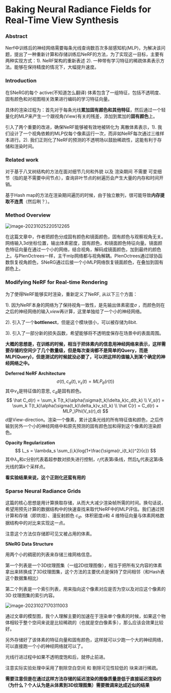 # Baking Neural Radiance Fields for Real-Time View Synthesis

### Abstract

Nerf中训练后的神经网络需要每条光线查询数百次多层感知机(MLP)，为解决该问题，提出了一种重新计算和存储训练后NeRF的方法，为了实现这一目标，主要有两种实现方式：1). NeRF架构的重新表述 2). 一种带有学习特征的稀疏体素表示方法。能够在保持精度的情况下，大幅提升速度。

### Introduction

在SNeRG的每个 active(不知道怎么翻译) 体素包含了一组特征，包括不透明度、固有颜色和对视图相关效果进行编码的学习特征向量。

具体的渲染过程为：首先对于每条光线**累加固有颜色和其他特征**，然后通过一个轻量化的MLP来产生一个跟视角(View)有关的残差，添加到累加的**固有颜色**上。

引入了两个重要的改进，确保NeRF能够被有效地被转化为 离散体素表示，1). 我们设计了一个视角依赖的MLP仅每个像素运行一次，而非如NeRF每次通过三维样本进行。2). 我们正则化了NeRF的预测的不透明场以鼓励稀疏性，这能有利于存储和渲染时间。

### Related work

对于基于八叉树结构的方法在面对细节几何和外貌 以及 渲染期间 不需要 可变细节（指的是不需要中间节点），查询非叶节点的树遍历会产生大量的内存和时间开销。

基于Hash map的方法在渲染期间遍历的时候，由于独立散列，很可能导致**内存提取不连贯**（然后咧？）。

### Method Overview

![image-20231025220512265](C:\Users\admin\AppData\Roaming\Typora\typora-user-images\image-20231025220512265.png)

在这篇文章中，作者把颜色分成固有颜色和镜面颜色，固有颜色与观察视角无关。网络输入3d坐标位置，输出体素密度，固有颜色，和镜面颜色特征向量。镜面颜色特征向量在通过一个小的网络，结合视角，解码成镜面颜色，加到最终的颜色上。与PlenOctrees一样，主干mlp网络都与视角解耦。PlenOctrees通过球协函数恢复视角颜色，SNeRG通过后接一个小MLP网络恢复镜面颜色，在叠加到固有颜色上。

### Modifying NeRF for Real-time Rendering

为了使得NeRF能够实时渲染，重新定义了NeRF, 从以下三个方面：

1). 因为NeRF本身的网络为了保持视角一致性，是先输出体素密度$\sigma$ ，而颜色则在之后的神经网络的输入$view$再计算，这里单独给了一个小的神经网络。

2). 引入了一个**bottlenect**，但是这个模块很小，可以被存储为8bit.

3). 引入了一部分新的损失函数，希望能够将不透明度保存在场景中的表面周围。

**大概的思想是，在训练的时候，相当于把体素内的信息用神经网络来表示，这样需要存储的空间少了几个数量级，但是每次查询都不是简单的Query，而是MLP(Query)，但是测试的时候就没必要了，可以把这样的值输入到某个确定的神经网络之中。**

**Deferred NeRF Architecture**
$$
\sigma(t), c_d(t), v_s(t) = MLP_{\theta}(r(t))
$$
其中$v_s$是特征值的意思, $c_d$是固有颜色。
$$
\hat C_d(r) = \sum_k T(t_k)\alpha(\sigma(t_k)\delta_k)c_d(t_k) \\
V_s(r) = \sum_k T(t_k)\alpha(\sigma(t_k)\delta_k)v_s(t_k) \\
\hat C(r) = C_d(r) + MLP_\Phi(V_s(r),d)
$$
$d$是View-direction。渲染一个像素，累计这条光线的所有特征值和颜色，之后传输到另外一个小的神经网络中和原先预测的固有颜色加和得到这个像素的渲染颜色。

**Opacity Regularization**
$$
L_s = \lambda_s \sum_{i,k}log(1+\frac{\sigma(r_i(t_k))^2}{c})
$$
其中$\lambda_s$和$c$分别代表着超参数对损失进行控制，$r_i$代表第$i$条线，然后$t_k$代表这第$i$条光线的第$k$个采样点。

**看实验结果来说，这个正则化还蛮有用的**

### Sparse Neural Radiance Grids

这篇的核心思想是用计算换取存储，从而大大减少渲染帧所需的时间。换句话说，希望用预先计算的数据结构中的快速查找来取代NeRF中的MLP评估。我们通过预计算和存储（即烘焙）、漫反射颜色 $c_d$、体积密度$σ$和 4 维特征向量与体素网格数据结构中的对比来实现这一点。

注意这个方法仅存储即可见又被占用的体素。

**SNeRG Data Structure**

用两个小的稠密的列表来存储三维网格信息。

第一个列表是一个3D纹理图集（一组2D纹理图像），相当于把所有又内容的体素拿出来转换成了3D纹理图集，这个方法的主要优点是保持了空间相邻（和Hash表这个数据集相比）

第二个列表是一个索引列表，用来指向这个像素对应是否为空以及对应这个像素的3D 纹理图集的索引内容。

![image-20231027170311003](C:\Users\admin\AppData\Roaming\Typora\typora-user-images\image-20231027170311003.png)

通过文章的模型图，我个人理解主要的加速在于渲染单个像素的时候，如果这个物体相较于整个空间来说是比较稀疏的（也就是空白像素多），那么应该会效果比较好。

另外存储好了该体素的特征向量和固有颜色，这样就可以少跑一个大的神经网络，可以直接跑一个小的神经网络就可以了。

光线行进过程中如果不透明度饱和后，就停止前进。

注意实际实验处理中采用了剔除空白空间 和 剔除可见性较低的 块来进行稀疏。

**需要注意但是在通过这样方法存储的延迟渲染的图像质量是低于直接延迟渲染的（为什么？个人认为是从体素到3D纹理图集）需要微调来达成近似的结果**
